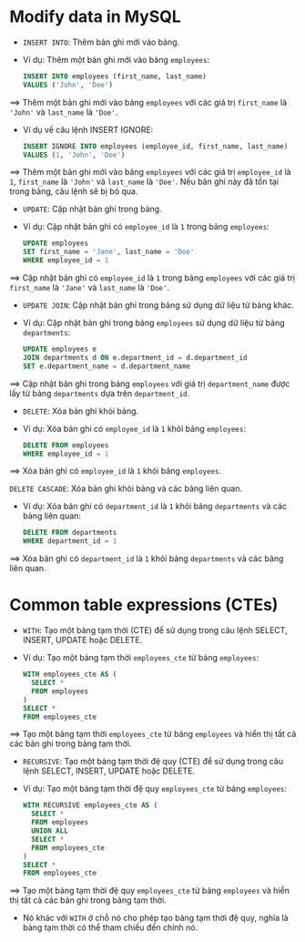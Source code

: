 # Modify data in MySQL

- `INSERT INTO`: Thêm bản ghi mới vào bảng.

- Ví dụ: Thêm một bản ghi mới vào bảng `employees`:

  ```sql
  INSERT INTO employees (first_name, last_name)
  VALUES ('John', 'Doe')
  ```
 ==> Thêm một bản ghi mới vào bảng `employees` với các giá trị `first_name` là `'John'` và `last_name` là `'Doe'`.

- Ví dụ về câu lệnh INSERT IGNORE:

  ```sql
  INSERT IGNORE INTO employees (employee_id, first_name, last_name)
  VALUES (1, 'John', 'Doe')
  ```
 ==> Thêm một bản ghi mới vào bảng `employees` với các giá trị `employee_id` là `1`, `first_name` là `'John'` và `last_name` là `'Doe'`. Nếu bản ghi này đã tồn tại trong bảng, câu lệnh sẽ bị bỏ qua.

- `UPDATE`: Cập nhật bản ghi trong bảng. 

- Ví dụ: Cập nhật bản ghi có `employee_id` là `1` trong bảng `employees`:

  ```sql
  UPDATE employees
  SET first_name = 'Jane', last_name = 'Doe'
  WHERE employee_id = 1
  ```
 ==> Cập nhật bản ghi có `employee_id` là `1` trong bảng `employees` với các giá trị `first_name` là `'Jane'` và `last_name` là `'Doe'`.

- `UPDATE JOIN`: Cập nhật bản ghi trong bảng sử dụng dữ liệu từ bảng khác. 

- Ví dụ: Cập nhật bản ghi trong bảng `employees` sử dụng dữ liệu từ bảng `departments`:

  ```sql
  UPDATE employees e
  JOIN departments d ON e.department_id = d.department_id
  SET e.department_name = d.department_name
  ```
 ==> Cập nhật bản ghi trong bảng `employees` với giá trị `department_name` được lấy từ bảng `departments` dựa trên `department_id`.

- `DELETE`: Xóa bản ghi khỏi bảng. 

- Ví dụ: Xóa bản ghi có `employee_id` là `1` khỏi bảng `employees`:

  ```sql
  DELETE FROM employees
  WHERE employee_id = 1
  ```
 ==> Xóa bản ghi có `employee_id` là `1` khỏi bảng `employees`.

`DELETE CASCADE`: Xóa bản ghi khỏi bảng và các bảng liên quan. 

- Ví dụ: Xóa bản ghi có `department_id` là `1` khỏi bảng `departments` và các bảng liên quan:

  ```sql
  DELETE FROM departments
  WHERE department_id = 1
  ```
 ==> Xóa bản ghi có `department_id` là `1` khỏi bảng `departments` và các bảng liên quan.

# Common table expressions (CTEs)

- `WITH`: Tạo một bảng tạm thời (CTE) để sử dụng trong câu lệnh SELECT, INSERT, UPDATE hoặc DELETE. 

- Ví dụ: Tạo một bảng tạm thời `employees_cte` từ bảng `employees`:

  ```sql
  WITH employees_cte AS (
    SELECT *
    FROM employees
  )
  SELECT *
  FROM employees_cte
  ```
 ==> Tạo một bảng tạm thời `employees_cte` từ bảng `employees` và hiển thị tất cả các bản ghi trong bảng tạm thời.

- `RECURSIVE`: Tạo một bảng tạm thời đệ quy (CTE) để sử dụng trong câu lệnh SELECT, INSERT, UPDATE hoặc DELETE.

- Ví dụ: Tạo một bảng tạm thời đệ quy `employees_cte` từ bảng `employees`:

  ```sql
  WITH RECURSIVE employees_cte AS (
    SELECT *
    FROM employees
    UNION ALL
    SELECT *
    FROM employees_cte
  )
  SELECT *
  FROM employees_cte
  ```
 ==> Tạo một bảng tạm thời đệ quy `employees_cte` từ bảng `employees` và hiển thị tất cả các bản ghi trong bảng tạm thời.

- Nó khác với `WITH` ở chỗ nó cho phép tạo bảng tạm thời đệ quy, nghĩa là bảng tạm thời có thể tham chiếu đến chính nó. 

